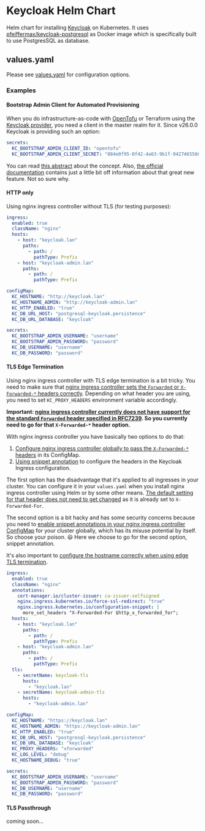 # Keycloak Helm Chart
Helm chart for installing [Keycloak](https://www.keycloak.org/) on Kubernetes. It uses
[pfeiffermax/keycloak-postgresql](https://hub.docker.com/r/pfeiffermax/keycloak-postgresql) as Docker image which is
specifically built to use PostgresSQL as database.

## values.yaml
Please see [values.yaml](values.yaml) for configuration options.

### Examples 
#### Bootstrap Admin Client for Automated Provisioning
When you do infrastructure-as-code with [OpenTofu](https://opentofu.org/) or Terraform using the
[Keycloak provider](https://github.com/keycloak/terraform-provider-keycloak), you need a client
in the master realm for it. Since v26.0.0 Keycloak is providing such an option:
```yaml
secrets:
  KC_BOOTSTRAP_ADMIN_CLIENT_ID: "opentofu"
  KC_BOOTSTRAP_ADMIN_CLIENT_SECRET: "884e0f95-0f42-4a63-9b1f-94274655669e"
```
You can read [this abstract](https://github.com/keycloak/keycloak/issues/9829#issuecomment-2109799158) about the concept.
Also, [the official documentation](https://www.keycloak.org/server/all-config#category-bootstrap_admin) contains just
a little bit off information about that great new feature. Not so sure why.

#### HTTP only
Using nginx ingress controller without TLS (for testing purposes):
```yaml
ingress:
  enabled: true
  className: "nginx"
  hosts:
    - host: "keycloak.lan"
      paths:
        - path: /
          pathType: Prefix
    - host: "keycloak-admin.lan"
      paths:
        - path: /
          pathType: Prefix

configMap:
  KC_HOSTNAME: "http://keycloak.lan"
  KC_HOSTNAME_ADMIN: "http://keycloak-admin.lan"
  KC_HTTP_ENABLED: "true"
  KC_DB_URL_HOST: "postgresql-keycloak.persistence"
  KC_DB_URL_DATABASE: "keycloak"

secrets:
  KC_BOOTSTRAP_ADMIN_USERNAME: "username"
  KC_BOOTSTRAP_ADMIN_PASSWORD: "password"
  KC_DB_USERNAME: "username"
  KC_DB_PASSWORD: "password"
```

#### TLS Edge Termination 
Using nginx ingress controller with TLS edge termination is a bit tricky. You need to make sure that
[nginx ingress controller sets the `Forwarded` or `X-Forwarded-*` headers correctly](https://www.keycloak.org/server/reverseproxy#_configure_the_reverse_proxy_headers).
Depending on what header you are using, you need to set `KC_PROXY_HEADERS` environment variable accordingly.

**Important: [nginx ingress controller currently does not have support for the standard `Forwarded` header specified in RFC7239](https://github.com/kubernetes/ingress-nginx/issues/10263).
So you currently need to go for that `X-Forwarded-*` header option.**

With nginx ingress controller you have basically two options to do that:
1. [Configure nginx ingress controller globally to pass the `X-Forwarded-*` headers](https://kubernetes.github.io/ingress-nginx/user-guide/nginx-configuration/configmap/#use-forwarded-headers)
   in its ConfigMap.
2. [Using snippet annotation](https://kubernetes.github.io/ingress-nginx/user-guide/nginx-configuration/annotations/#configuration-snippet)
   to configure the headers in the Keycloak Ingress configuration.

The first option has the disadvantage that it's applied to all ingresses in your cluster. You can configure it in your
`values.yaml` when you install nginx ingress controller using Helm or by some other means.
[The default setting for that header does not need to get changed](https://kubernetes.github.io/ingress-nginx/user-guide/nginx-configuration/configmap/#forwarded-for-header)
as it is already set to `X-Forwarded-For`.

The second option is a bit hacky and has some security concerns because you need to
[enable snippet annotations in your nginx ingress controller ConfigMap](https://kubernetes.github.io/ingress-nginx/user-guide/nginx-configuration/configmap/#allow-snippet-annotations)
for your cluster globally, which has its misuse potential by itself. So choose your poison. :smiley:
Here we choose to go for the second option, snippet annotation. 

It's also important to [configure the hostname correctly when using edge TLS termination](https://www.keycloak.org/server/hostname#_using_edge_tls_termination).

```yaml
ingress:
  enabled: true
  className: "nginx"
  annotations:
    cert-manager.io/cluster-issuer: ca-issuer-selfsigned
    nginx.ingress.kubernetes.io/force-ssl-redirect: "true"
    nginx.ingress.kubernetes.io/configuration-snippet: |
      more_set_headers "X-Forwarded-For $http_x_forwarded_for";
  hosts:
    - host: "keycloak.lan"
      paths:
        - path: /
          pathType: Prefix
    - host: "keycloak-admin.lan"
      paths:
        - path: /
          pathType: Prefix
  tls:
    - secretName: keycloak-tls
      hosts:
        - "keycloak.lan"
    - secretName: keycloak-admin-tls
      hosts:
        - "keycloak-admin.lan"

configMap:
  KC_HOSTNAME: "https://keycloak.lan"
  KC_HOSTNAME_ADMIN: "https://keycloak-admin.lan"
  KC_HTTP_ENABLED: "true"
  KC_DB_URL_HOST: "postgresql-keycloak.persistence"
  KC_DB_URL_DATABASE: "keycloak"
  KC_PROXY_HEADERS: "xforwarded"
  KC_LOG_LEVEL: "debug"
  KC_HOSTNAME_DEBUG: "true"

secrets:
  KC_BOOTSTRAP_ADMIN_USERNAME: "username"
  KC_BOOTSTRAP_ADMIN_PASSWORD: "password"
  KC_DB_USERNAME: "username"
  KC_DB_PASSWORD: "password"
```

#### TLS Passthrough
coming soon...